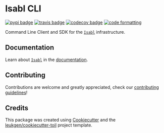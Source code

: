 # Isabl CLI

[![pypi badge][pypi_badge]][pypi_base]
[![travis badge][travis_badge]][travis_base]
[![codecov badge][codecov_badge]][codecov_base]
[![code formatting][black_badge]][black_base]

Command Line Client and SDK for the [`Isabl`] infrastructure.

## Documentation

Learn about [`Isabl`] in the [documentation].

## Contributing

Contributions are welcome and greatly appreciated, check our [contributing guidelines]!

## Credits

This package was created using [Cookiecutter] and the [leukgen/cookiecutter-toil] project template.

[`Isabl`]: https://isabl.io
[documentation]: https://docs.isabl.io
[contributing guidelines]: https://docs.isabl.io/contributing-guide
[cookiecutter]: https://github.com/audreyr/cookiecutter
[leukgen/cookiecutter-toil]: https://github.com/leukgen/cookiecutter-toil

[black_badge]: https://img.shields.io/badge/code%20style-black-000000.svg
[black_base]: https://github.com/ambv/black
[codecov_badge]: https://codecov.io/github/isabl-io/cli/coverage.svg?branch=master&token=PSypdR9o4P
[codecov_base]: https://codecov.io/gh/isabl-io/cli
[pypi_badge]: https://img.shields.io/pypi/v/isabl_cli.svg
[pypi_base]: https://pypi.python.org/pypi/isabl_cli
[travis_badge]: https://travis-ci.com/isabl-io/cli.svg?token=VymT5apURZYCYw4zJX7v&branch=master
[travis_base]: https://travis-ci.com/isabl-io/cli
